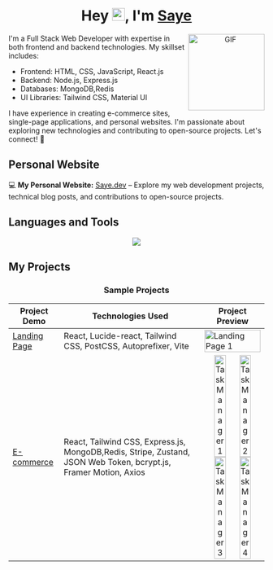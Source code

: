 <h1 align="center">Hey <img src="https://media.giphy.com/media/hvRJCLFzcasrR4ia7z/giphy.gif" width="25px">, I'm <a href="https://shwetang550.github.io/profile/">Saye</a></h1>

<p align="center">
  <img align="right" height="150rem" alt="GIF" src="https://miro.medium.com/max/1080/1*VFYWXlag5Sxqgpq7EHJ7CA.gif" />
</p>

I'm a Full Stack Web Developer with expertise in both frontend and backend technologies. My skillset includes:

- Frontend: HTML, CSS, JavaScript, React.js
- Backend: Node.js, Express.js
- Databases: MongoDB,Redis
- UI Libraries: Tailwind CSS, Material UI

I have experience in creating e-commerce sites, single-page applications, and personal websites. I'm passionate about exploring new technologies and contributing to open-source projects. Let's connect! 🌟

## Personal Website

💻 **My Personal Website:** <a href="https://sayeorle.vercel.app/" target="_blank">Saye.dev</a> – Explore my web development projects, technical blog posts, and contributions to open-source projects.

## Languages and Tools

<p align="center">
     <img src="https://skillicons.dev/icons?i=html,css,js,react,nextjs,tailwind,materialui,nodejs,express,git,mongodb,redis,postman,vite">
</p>

## My Projects

<h3 align="center">Sample Projects</h3>

| Project Demo | Technologies Used | Project Preview |
|--------------|-------------------|-----------------|
| [Landing Page](https://github.com/Saye0/Basic-Projects/tree/main/landing-pabe1) | React, Lucide-react, Tailwind CSS, PostCSS, Autoprefixer, Vite | <img src="https://github.com/user-attachments/assets/ddbe5f6b-d7be-4384-b45c-842385cdf7f9" width="100%" alt="Landing Page 1">|
| [E-commerce](https://github.com/Saye0/FullStack-eCommerce) | React, Tailwind CSS, Express.js, MongoDB,Redis, Stripe, Zustand, JSON Web Token, bcrypt.js, Framer Motion, Axios | <div align="center"><img src="https://github.com/user-attachments/assets/4c645db0-7455-419a-90c6-dc784ee547cd" width="45%" alt="Task Manager 1"><img src="https://github.com/user-attachments/assets/bb158d89-b05a-4eae-947e-77665e6830d9" width="45%" alt="Task Manager 2"><br><img src="https://github.com/user-attachments/assets/89b12043-4eb0-4750-979b-85673aa6de56" width="45%" alt="Task Manager 3"><img src="https://github.com/user-attachments/assets/2addb325-2c34-4042-ae91-ee9f55f3e990" width="45%" alt="Task Manager 4"></div>|





